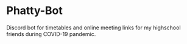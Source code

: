 # Phatty-Bot

Discord bot for timetables and online meeting links for my highschool friends during COVID-19 pandemic.